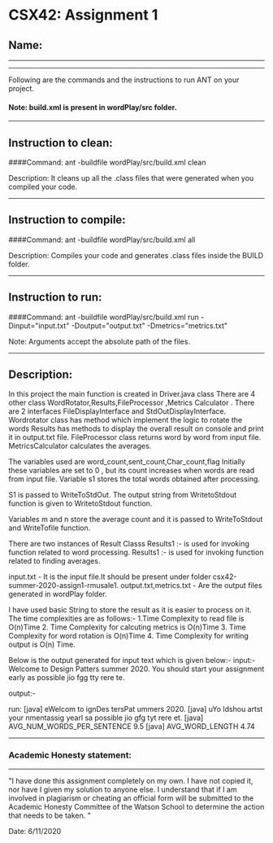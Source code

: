 # CSX42: Assignment 1
## Name: 

-----------------------------------------------------------------------
-----------------------------------------------------------------------


Following are the commands and the instructions to run ANT on your project.
#### Note: build.xml is present in wordPlay/src folder.

-----------------------------------------------------------------------
## Instruction to clean:

####Command: ant -buildfile wordPlay/src/build.xml clean

Description: It cleans up all the .class files that were generated when you
compiled your code.

-----------------------------------------------------------------------
## Instruction to compile:

####Command: ant -buildfile wordPlay/src/build.xml all

Description: Compiles your code and generates .class files inside the BUILD folder.

-----------------------------------------------------------------------
## Instruction to run:

####Command: ant -buildfile wordPlay/src/build.xml run -Dinput="input.txt" -Doutput="output.txt" -Dmetrics="metrics.txt"

Note: Arguments accept the absolute path of the files.


-----------------------------------------------------------------------
## Description:
In this project the main function is created in Driver.java class
There are 4 other class WordRotator,Results,FileProcessor ,Metrics Calculator .
There are 2 interfaces FileDisplayInterface and StdOutDisplayInterface.
Wordrotator class has method which implement the logic to rotate the words
Results has methods to display the overall result on console and print it in output.txt file.
FileProcessor class returns word by word from input file.
MetricsCalculator calculates the averages.

The variables used are word_count,sent_count,Char_count,flag
Initially these variables are set to 0 , but its count increases when words are read from input file.
Variable s1 stores the total words obtained after processing.

S1 is passed to WriteToStdOut. The output string from WritetoStdout function is given to WritetoStdout function.

Variables m and n store the average count and it is passed to WriteToStdout and WriteTofile function.

There are two instances of Result Classs
Results1 :- is used for invoking function related to word processing.
Results1 :- is used for invoking function related to finding averages.

input.txt - It is the input file.It should be present under folder csx42-summer-2020-assign1-rmusale1.
output.txt,metrics.txt - Are the output files generated in wordPlay folder.

I have used basic String to store the result as it is easier to process on it.
The time complexities are as follows:-
1.Time Complexity to read file is O(n)Time
2. Time Complexity for calcuting metrics is O(n)Time
3. Time Complexity for word rotation is O(n)Time
4. Time Complexity for writing output is O(n) Time.

Below is the output generated for input text which is given below:-
input:-
Welcome to Design Patters summer 2020.
You should start  your assignment early as possible jio fgg tty rere te.

output:-

run:
     [java]  eWelcom to ignDes tersPat ummers 2020.
     [java]  uYo ldshou artst your nmentassig yearl sa possible jio gfg tyt rere et.
     [java] AVG_NUM_WORDS_PER_SENTENCE 9.5
     [java] AVG_WORD_LENGTH 4.74





-----------------------------------------------------------------------
### Academic Honesty statement:
-----------------------------------------------------------------------

"I have done this assignment completely on my own. I have not copied
it, nor have I given my solution to anyone else. I understand that if
I am involved in plagiarism or cheating an official form will be
submitted to the Academic Honesty Committee of the Watson School to
determine the action that needs to be taken. "

Date: 6/11/2020


